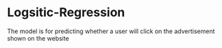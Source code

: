 # Logsitic-Regression


The model is for predicting whether a user will click on the advertisement shown on the website
